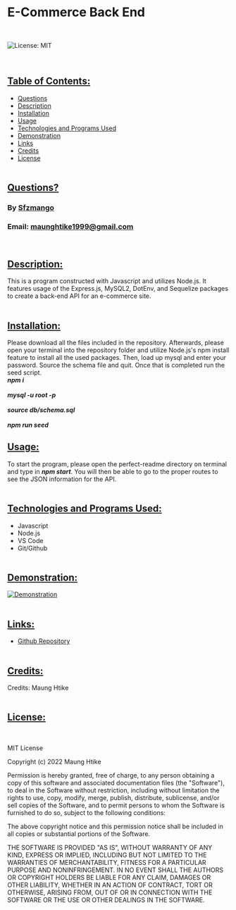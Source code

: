 # E-Commerce Back End
<br>

![License: MIT](https://img.shields.io/badge/License-MIT-yellow.svg)

<br>

## <ins> Table of Contents: </ins>

- [Questions](#-questions-)
- [Description](#-description-)
- [Installation](#-installation-)
- [Usage](#-usage-)
- [Technologies and Programs Used](#-technologies-and-programs-used-)
- [Demonstration](#-demonstration-)
- [Links](#-links-)
- [Credits](#-credits-)
- [License](#-license-)
<br><br>  

## <ins> Questions? </ins>

### By [Sfzmango](https://github.com/Sfzmango)
### Email: maunghtike1999@gmail.com
<br>

## <ins> Description: </ins>
        
This is a program constructed with Javascript and utilizes Node.js. It features usage of the Express.js, MySQL2, DotEnv, and Sequelize packages to create a back-end API for an e-commerce site.
<br><br>      

## <ins> Installation: </ins>
        
Please download all the files included in the repository. Afterwards, please open your terminal into the repository folder and utilize Node.js's npm install feature to install all the used packages. Then, load up mysql and enter your password. Source the schema file and quit. Once that is completed run the seed script.
<br>***npm i***<br>
<br>***mysql -u root -p***<br>
<br>***source db/schema.sql***<br>
<br>***npm run seed***<br>

## <ins> Usage: </ins>
        
To start the program, please open the perfect-readme directory on terminal and type in ***npm start***. You will then be able to go to the proper routes to see the JSON information for the API.
<br><br>    

## <ins> Technologies and Programs Used: </ins>
        
- Javascript<br>
- Node.js<br>
- VS Code<br>
- Git/Github
<br><br> 
        
## <ins> Demonstration: </ins>
        
[![Demonstration](https://iconape.com/wp-content/png_logo_vector/youtube-2017-icon-logo.png)](https://youtu.be/4IfvG5QJPWM)
<br><br>   

## <ins> Links: </ins>
        
- [Github Repository](https://github.com/Sfzmango/maungs-shop)
<br><br>     

## <ins> Credits: </ins>

Credits: 
Maung Htike
<br><br>

## <ins> License: </ins>
        
<br>


MIT License

Copyright (c) 2022 Maung Htike

Permission is hereby granted, free of charge, to any person obtaining a copy
of this software and associated documentation files (the "Software"), to deal
in the Software without restriction, including without limitation the rights
to use, copy, modify, merge, publish, distribute, sublicense, and/or sell
copies of the Software, and to permit persons to whom the Software is
furnished to do so, subject to the following conditions:

The above copyright notice and this permission notice shall be included in all
copies or substantial portions of the Software.

THE SOFTWARE IS PROVIDED "AS IS", WITHOUT WARRANTY OF ANY KIND, EXPRESS OR
IMPLIED, INCLUDING BUT NOT LIMITED TO THE WARRANTIES OF MERCHANTABILITY,
FITNESS FOR A PARTICULAR PURPOSE AND NONINFRINGEMENT. IN NO EVENT SHALL THE
AUTHORS OR COPYRIGHT HOLDERS BE LIABLE FOR ANY CLAIM, DAMAGES OR OTHER
LIABILITY, WHETHER IN AN ACTION OF CONTRACT, TORT OR OTHERWISE, ARISING FROM,
OUT OF OR IN CONNECTION WITH THE SOFTWARE OR THE USE OR OTHER DEALINGS IN THE
SOFTWARE.
